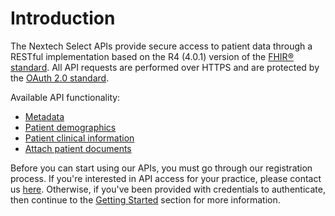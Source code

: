 # Introduction

The Nextech Select APIs provide secure access to patient data through a RESTful implementation based on the R4 (4.0.1) version of the [FHIR® standard](https://www.hl7.org/fhir/index.html). All API requests are performed over HTTPS and are protected by the [OAuth 2.0 standard](https://oauth.net/2/).

Available API functionality:  

* [Metadata](#metadata)
* [Patient demographics](#patient-2)  
* [Patient clinical information](#allergy-intolerance)  
* [Attach patient documents](#create)

Before you can start using our APIs, you must go through our registration process.  If you're interested in API access for your practice, please contact us [here](http://landing.nextech.com/developers-portal-registration-form).  Otherwise, if you've been provided with credentials to authenticate, then continue to the [Getting Started](#getting-started) section for more information.